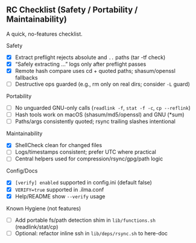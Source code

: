## RC Checklist (Safety / Portability / Maintainability)

A quick, no-features checklist.

Safety
- [x] Extract preflight rejects absolute and `..` paths (tar -tf check)
- [x] “Safely extracting …” logs only after preflight passes
- [x] Remote hash compare uses cd + quoted paths; shasum/openssl fallbacks
- [ ] Destructive ops guarded (e.g., rm only on real dirs; consider `-L` guard)

Portability
- [ ] No unguarded GNU-only calls (`readlink -f`, `stat -f -c`, `cp --reflink`)
- [ ] Hash tools work on macOS (shasum/md5/openssl) and GNU (*sum)
- [ ] Paths/args consistently quoted; rsync trailing slashes intentional

Maintainability
- [x] ShellCheck clean for changed files
- [ ] Logs/timestamps consistent; prefer UTC where practical
- [ ] Central helpers used for compression/rsync/gpg/path logic

Config/Docs
- [x] `[verify] enabled` supported in config.ini (default false)
- [x] `VERIFY=true` supported in .ilma.conf
- [x] Help/README show `--verify` usage

Known Hygiene (not features)
- [ ] Add portable fs/path detection shim in `lib/functions.sh` (readlink/stat/cp)
- [ ] Optional: refactor inline ssh in `lib/deps/rsync.sh` to here-doc
